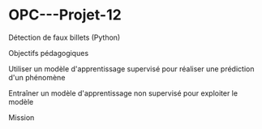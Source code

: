 # OPC---Projet-12
Détection de faux billets (Python)


Objectifs pédagogiques

Utiliser un modèle d'apprentissage supervisé pour réaliser une prédiction d'un phénomène

Entraîner un modèle d'apprentissage non supervisé pour exploiter le modèle


Mission
